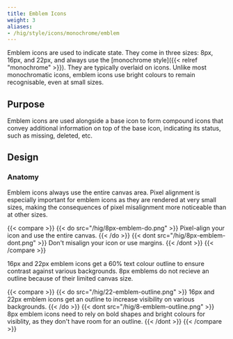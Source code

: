 ```yaml
---
title: Emblem Icons
weight: 3
aliases:
- /hig/style/icons/monochrome/emblem
---
```


Emblem icons are used to indicate state. They come in three sizes: 8px,
16px, and 22px, and always use the [monochrome style]({{< relref "monochrome" >}}). They
are typically overlaid on icons. Unlike most monochromatic icons, emblem
icons use bright colours to remain recognisable, even at small sizes.

Purpose
-------

Emblem icons are used alongside a base icon to form compound icons that
convey additional information on top of the base icon, indicating its
status, such as missing, deleted, etc.

Design
------

### Anatomy

Emblem icons always use the entire canvas area. Pixel alignment is
especially important for emblem icons as they are rendered at very small
sizes, making the consequences of pixel misalignment more noticeable
than at other sizes.

{{< compare >}}
{{< do src="/hig/8px-emblem-do.png" >}}
Pixel-align your icon and use the entire canvas.
{{< /do >}}
{{< dont src="/hig/8px-emblem-dont.png" >}}
Don't misalign your icon or use margins.
{{< /dont >}}
{{< /compare >}}

16px and 22px emblem icons get a 60% text colour outline to ensure
contrast against various backgrounds. 8px emblems do not recieve an
outline because of their limited canvas size.

{{< compare >}}
{{< do src="/hig/22-emblem-outline.png" >}}
16px and 22px emblem icons get an outline to increase visibility on
various backgrounds.
{{< /do >}}
{{< dont src="/hig/8-emblem-outline.png" >}}
8px emblem icons need to rely on bold shapes and bright colours for
visiblity, as they don't have room for an
outline.
{{< /dont >}}
{{< /compare >}}
